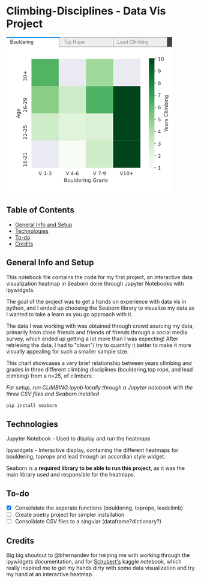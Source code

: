 # Climbing-Disciplines - Data Vis Project
![](images/bouldering_img_1.png)

## Table of Contents 
* [General Info and Setup](#general-info-and-setup)
* [Technologies](#technologies)
* [To-do](#to-do)
* [Credits](#credits)


## General Info and Setup
This notebook file contains the code for my first project, an interactive data visualization heatmap in Seaborn done through Jupyter Notebooks with ipywidgets.

The goal of the project was to get a hands on experience with data vis in python, and I ended up choosing the Seaborn library to visualize my data as I wanted to take a learn as you go approach with it. 

The data I was working with was obtained through crowd sourcing my data, primarily from close friends and friends of friends through a social media survey, which ended up getting  a lot more than I was expecting! After retrieving the data, I had to "clean"/ try to quantify it better to make it more visually appealing for such a smaller sample size. 

This chart showcases a very brief relationship between years climbing and grades in three different climbing disciplines (bouldering,top rope, and lead climbing) from a n=25, of climbers. 

_For setup, run CLIMBING.ipynb locally through a Jupyter notebook with the three CSV files and Seaborn installed_
```sh
pip install seaborn
```

## Technologies
Jupyter Notebook - Used to display and run the heatmaps

Ipywidgets - Interactive display, containing the different heatmaps for bouldering, toprope and lead through an accordian style widget.

Seaborn is a **required library to be able to run this project**, as it was the main library used and responsible for the heatmaps.

## To-do
- [x] Consolidate the seperate functions (bouldering, toprope, leadclimb)
- [ ] Create poetry project for simpler installation
- [ ] Consolidate CSV files to a singular (dataframe?dictionary?)

## Credits 
Big big shoutout to @bhernandev for helping me with working through the ipywidgets documentation, and for [Schubert's](https://www.kaggle.com/spitfire2nd/enthusiast-to-data-professional-what-changes) kaggle notebook, which really inspired me to get my hands dirty with some data visualization and try my hand at an interactive heatmap. 
